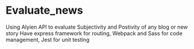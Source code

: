 # Evaluate_news

Using Alyien API to evaluate Subjectivity and Postivity of any blog or new story
Have express framework for routing, Webpack and Sass for code management, Jest for unit testing
